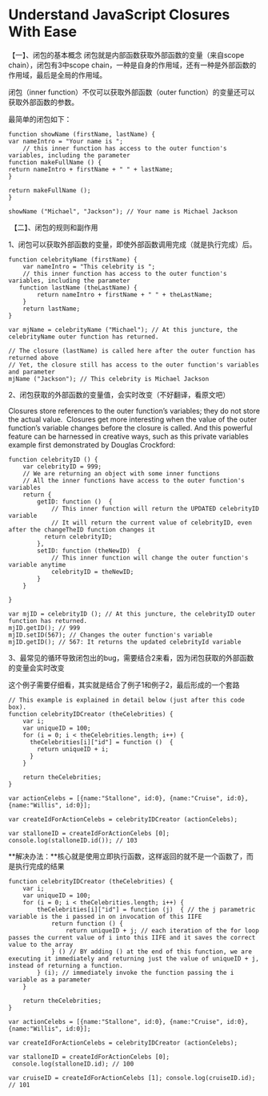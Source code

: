 # Understand JavaScript Closures With Ease

【一】、闭包的基本概念
闭包就是内部函数获取外部函数的变量（来自scope chain），闭包有3中scope chain，一种是自身的作用域，还有一种是外部函数的作用域，最后是全局的作用域。

闭包（inner function）不仅可以获取外部函数（outer function）的变量还可以获取外部函数的参数。

最简单的闭包如下：

	function showName (firstName, lastName) { 
	​var nameIntro = "Your name is ";
	    // this inner function has access to the outer function's variables, including the parameter​
	​function makeFullName () {         
	​return nameIntro + firstName + " " + lastName;     
	}
	​
	​return makeFullName (); 
	} 
	​
	showName ("Michael", "Jackson"); // Your name is Michael Jackson
	
 【二】、闭包的规则和副作用

1、闭包可以获取外部函数的变量，即使外部函数调用完成（就是执行完成）后。

	function celebrityName (firstName) {
	    var nameIntro = "This celebrity is ";
	    // this inner function has access to the outer function's variables, including the parameter​
	   function lastName (theLastName) {
	        return nameIntro + firstName + " " + theLastName;
	    }
	    return lastName;
	}
	​
	​var mjName = celebrityName ("Michael"); // At this juncture, the celebrityName outer function has returned.​
	​
	​// The closure (lastName) is called here after the outer function has returned above​
	​// Yet, the closure still has access to the outer function's variables and parameter​
	mjName ("Jackson"); // This celebrity is Michael Jackson 
2、闭包获取的外部函数的变量值，会实时改变（不好翻译，看原文吧）

Closures store references to the outer function’s variables; they do not store the actual value.  Closures get more interesting when the value of the outer function’s variable changes before the closure is called. And this powerful feature can be harnessed in creative ways, such as this private variables example first demonstrated by Douglas Crockford: 

	function celebrityID () {
	    var celebrityID = 999;
	    // We are returning an object with some inner functions​
	    // All the inner functions have access to the outer function's variables​
	    return {
	        getID: function ()  {
	            // This inner function will return the UPDATED celebrityID variable​
	            // It will return the current value of celebrityID, even after the changeTheID function changes it​
	          return celebrityID;
	        },
	        setID: function (theNewID)  {
	            // This inner function will change the outer function's variable anytime​
	            celebrityID = theNewID;
	        }
	    }
	​
	}
	​
	​var mjID = celebrityID (); // At this juncture, the celebrityID outer function has returned.​
	mjID.getID(); // 999​
	mjID.setID(567); // Changes the outer function's variable​
	mjID.getID(); // 567: It returns the updated celebrityId variable 
3、最常见的循环导致闭包出的bug，需要结合2来看，因为闭包获取的外部函数的变量会实时改变

这个例子需要仔细看，其实就是结合了例子1和例子2，最后形成的一个套路

	// This example is explained in detail below (just after this code box).​
	​function celebrityIDCreator (theCelebrities) {
	    var i;
	    var uniqueID = 100;
	    for (i = 0; i < theCelebrities.length; i++) {
	      theCelebrities[i]["id"] = function ()  {
	        return uniqueID + i;
	      }
	    }
	    
	    return theCelebrities;
	}
	​
	​var actionCelebs = [{name:"Stallone", id:0}, {name:"Cruise", id:0}, {name:"Willis", id:0}];
	​
	​var createIdForActionCelebs = celebrityIDCreator (actionCelebs);
	​
	​var stalloneID = createIdForActionCelebs [0];  console.log(stalloneID.id()); // 103


**解决办法：**核心就是使用立即执行函数，这样返回的就不是一个函数了，而是执行完成的结果

	function celebrityIDCreator (theCelebrities) {
	    var i;
	    var uniqueID = 100;
	    for (i = 0; i < theCelebrities.length; i++) {
	        theCelebrities[i]["id"] = function (j)  { // the j parametric variable is the i passed in on invocation of this IIFE​
	            return function () {
	                return uniqueID + j; // each iteration of the for loop passes the current value of i into this IIFE and it saves the correct value to the array​
	            } () // BY adding () at the end of this function, we are executing it immediately and returning just the value of uniqueID + j, instead of returning a function.​
	        } (i); // immediately invoke the function passing the i variable as a parameter​
	    }
	​
	    return theCelebrities;
	}
	​
	​var actionCelebs = [{name:"Stallone", id:0}, {name:"Cruise", id:0}, {name:"Willis", id:0}];
	​
	​var createIdForActionCelebs = celebrityIDCreator (actionCelebs);
	​
	​var stalloneID = createIdForActionCelebs [0];
	 console.log(stalloneID.id); // 100​
	​
	​var cruiseID = createIdForActionCelebs [1]; console.log(cruiseID.id); // 101